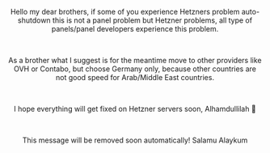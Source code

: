 <center>
<p>Hello my dear brothers, if some of you experience Hetzners problem auto-shutdown this is not a panel problem but Hetzner problems, all type of panels/panel developers experience this problem.</p>
<br>
<p>As a brother what I suggest is for the meantime move to other providers like OVH or Contabo, but choose Germany only, because other countries are not good speed for Arab/Middle East countries.</p>
<br>
<p>I hope everything will get fixed on Hetzner servers soon, Alhamdullilah 🙏</p>
<br>
<p>This message will be removed soon automatically! Salamu Alaykum</p>
</center>
